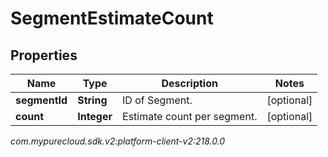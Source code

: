 # SegmentEstimateCount


## Properties

| Name | Type | Description | Notes |
| ------------ | ------------- | ------------- | ------------- |
| **segmentId** | **String** | ID of Segment. |  [optional] |
| **count** | **Integer** | Estimate count per segment. |  [optional] |




_com.mypurecloud.sdk.v2:platform-client-v2:218.0.0_
